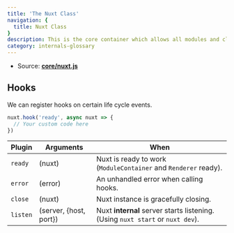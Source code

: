 ```yaml
---
title: 'The Nuxt Class'
navigation: {
  title: Nuxt Class
}
description: This is the core container which allows all modules and classes communicate with each other. All modules have access to Nuxt instance using `this.nuxt`.
category: internals-glossary
---
```


- Source: **[core/nuxt.js](https://github.com/nuxt/nuxt.js/blob/dev/packages/core/src/nuxt.js)**

## Hooks

We can register hooks on certain life cycle events.

```js
nuxt.hook('ready', async nuxt => {
  // Your custom code here
})
```

| Plugin   | Arguments              | When                                                                           |
| -------- | ---------------------- | ------------------------------------------------------------------------------ |
| `ready`  | (nuxt)                 | Nuxt is ready to work (`ModuleContainer` and `Renderer` ready).                |
| `error`  | (error)                | An unhandled error when calling hooks.                                         |
| `close`  | (nuxt)                 | Nuxt instance is gracefully closing.                                           |
| `listen` | (server, {host, port}) | Nuxt **internal** server starts listening. (Using `nuxt start` or `nuxt dev`). |
